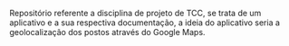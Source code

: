 Repositório referente a disciplina de projeto de TCC, se trata de um aplicativo e a sua respectiva documentação, a ideia do aplicativo seria a geolocalização dos postos através do Google Maps.
